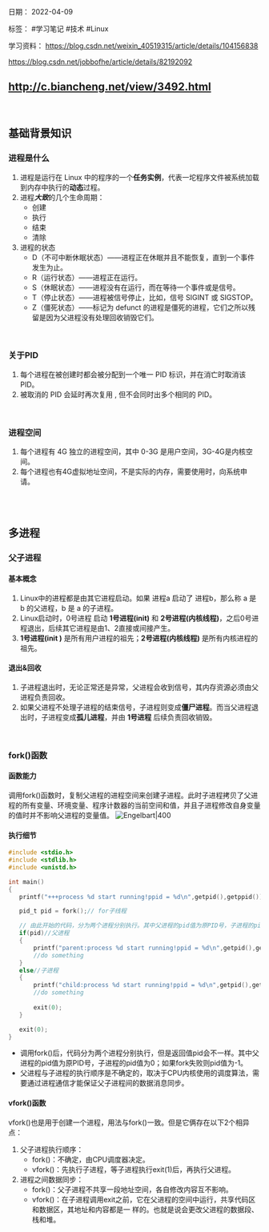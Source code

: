 日期： 2022-04-09

标签： #学习笔记 #技术 #Linux

学习资料： 
https://blog.csdn.net/weixin_40519315/article/details/104156838

https://blog.csdn.net/jobbofhe/article/details/82192092

http://c.biancheng.net/view/3492.html
---
<br>

## 基础背景知识
### 进程是什么
1. 进程是运行在 Linux 中的程序的一个**任务实例**，代表一坨程序文件被系统加载到内存中执行的**动态**过程。
2. 进程***大致***的几个生命周期：
	- 创建
	- 执行
	- 结束
	- 清除
3. 进程的状态
	- D（不可中断休眠状态）——进程正在休眠并且不能恢复，直到一个事件发生为止。
	- R（运行状态）——进程正在运行。
	- S（休眠状态）——进程没有在运行，而在等待一个事件或是信号。
	- T（停止状态）——进程被信号停止，比如，信号 SIGINT 或 SIGSTOP。
	- Z（僵死状态）——标记为 defunct 的进程是僵死的进程，它们之所以残留是因为父进程没有处理回收销毁它们。

<br>

### 关于PID
1. 每个进程在被创建时都会被分配到一个唯一 PID 标识，并在消亡时取消该 PID。
2. 被取消的 PID 会延时再次复用 , 但不会同时出多个相同的 PID。

<br>

### 进程空间
1. 每个进程有 4G 独立的进程空间，其中 0-3G 是用户空间，3G-4G是内核空间。
2. 每个进程也有4G虚拟地址空间，不是实际的内存，需要使用时，向系统申请。

<br><br>

## 多进程
### 父子进程
#### 基本概念
1. Linux中的进程都是由其它进程启动。如果 进程a 启动了 进程b，那么称 a 是 b 的父进程，b 是 a 的子进程。
2. Linux启动时，0号进程 启动 **1号进程(init)** 和 **2号进程(内核线程)**，之后0号进程退出，后续其它进程是由1、2直接或间接产生。
3. **1号进程(init )** 是所有用户进程的祖先；**2号进程(内核线程)** 是所有内核进程的祖先。

#### 退出&回收
1. 子进程退出时，无论正常还是异常，父进程会收到信号，其内存资源必须由父进程负责回收。
2. 如果父进程不处理子进程的结束信号，子进程则变成**僵尸进程**。而当父进程退出时，子进程变成**孤儿进程**，并由 **1号进程** 后续负责回收销毁。
<br>

### fork()函数
#### 函数能力
调用fork()函数时，复制父进程的进程空间来创建子进程。此时子进程拷贝了父进程的所有变量、环境变量、程序计数器的当前空间和值，并且子进程修改自身变量的值时并不影响父进程的变量值。
 ![Engelbart|400](https://img-blog.csdnimg.cn/20200203193209959.png?x-oss-process=image/watermark,type_ZmFuZ3poZW5naGVpdGk,shadow_10,text_aHR0cHM6Ly9ibG9nLmNzZG4ubmV0L3dlaXhpbl80MDUxOTMxNQ==,size_16,color_FFFFFF,t_70)
 
#### 执行细节
 ```c
#include <stdio.h>
#include <stdlib.h>
#include <unistd.h>
 
int main()
{
    printf("+++process %d start running!ppid = %d\n",getpid(),getppid());
 
    pid_t pid = fork();// for子线程

	// 由此开始的代码，分为两个进程分别执行。其中父进程的pid值为原PID号，子进程的pid值为0；fork失败则pid值为-1
    if(pid)//父进程
    {
        printf("parent:process %d start running!ppid = %d\n",getpid(),getppid());
        //do something        
    }
    else//子进程
    {
        printf("child:process %d start running!ppid = %d\n",getpid(),getppid());
        //do something
        
        exit(0);
    }
 
    exit(0);
}
 ```
 - 调用fork()后，代码分为两个进程分别执行，但是返回值pid会不一样。其中父进程的pid值为原PID号，子进程的pid值为0；如果fork失败则pid值为-1。
 - 父进程与子进程的执行顺序是不确定的，取决于CPU内核使用的调度算法，需要通过进程通信才能保证父子进程间的数据消息同步。

#### vfork()函数
vfork()也是用于创建一个进程，用法与fork()一致。但是它俩存在以下2个相异点：
1. 父子进程执行顺序：
	- fork()：不确定，由CPU调度器决定。
	- vfork()：先执行子进程，等子进程执行exit(1)后，再执行父进程。
2. 进程之间数据同步：
	- fork()：父子进程不共享一段地址空间，各自修改内容互不影响。
	- vfork()：在子进程调用exit之前，它在父进程的空间中运行，共享代码区和数据区，其地址和内容都是一 样的。也就是说会更改父进程的数据段、栈和堆。